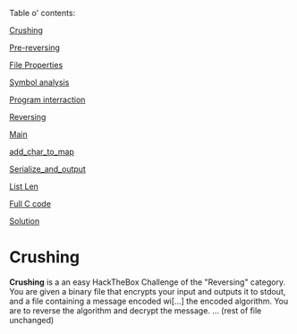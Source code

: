 Table o' contents:

[Crushing](#crushing)

[Pre-reversing](#pre-reversing)

[File Properties](#file-properties)

[Symbol analysis](#symbol-analysis)

[Program interraction](#program-interraction)

[Reversing](#reversing)

[Main](#main)

[add_char_to_map](#add_char_to_map)

[Serialize_and_output](#serialize_and_output)

[List Len](#list-len)

[Full C code](#full-c-code)

[Solution](#solution)


# Crushing
**Crushing** is a an easy HackTheBox Challenge of the "Reversing" category. You are given a binary file that encrypts your input and outputs it to stdout, and a file containing a message encoded wi[...] the encoded algorithm. You are to reverse the algorithm and decrypt the message.
...
(rest of file unchanged)